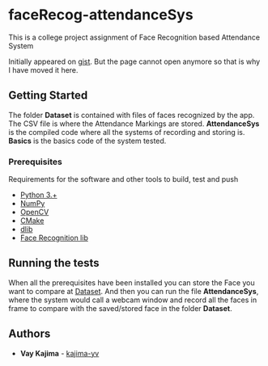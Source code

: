 # faceRecog-attendanceSys

This is a college project assignment of Face Recognition based Attendance System

Initially appeared on
[gist](https://gist.github.com/PurpleBooth/109311bb0361f32d87a2). But the page cannot open anymore so that is why I have moved it here.

## Getting Started

The folder **Dataset** is contained with files of faces recognized by the app.
The CSV file is where the Attendance Markings are stored.
**AttendanceSys** is the compiled code where all the systems of recording and storing is.
**Basics** is the basics code of the system tested.

### Prerequisites

Requirements for the software and other tools to build, test and push 
- [Python 3.+]([https://www.example.com](https://www.python.org/downloads/))
- [NumPy](https://numpy.org/install/)
- [OpenCV](https://docs.opencv.org/4.x/d5/de5/tutorial_py_setup_in_windows.html)
- [CMake](https://cmake.org/download/)
- [dlib](https://pypi.org/project/dlib/)
- [Face Recognition lib](https://pypi.org/project/face-recognition/)

## Running the tests

When all the prerequisites have been installed you can store the Face you want to compare at [Dataset](https://github.com/kajima-yv/faceRecog-attendanceSys/tree/main/Dataset).
And then you can run the file **AttendanceSys**, where the system would call a webcam window
and record all the faces in frame to compare with the saved/stored face in the folder **Dataset**.


## Authors

  - **Vay Kajima** - [kajima-yv](https://github.com/kajima-yv)
